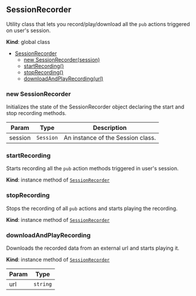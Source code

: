<a name="SessionRecorder"></a>

## SessionRecorder
Utility class that lets you record/play/download all the `pub` actions triggered on user's session.

**Kind**: global class  

* [SessionRecorder](#SessionRecorder)
    * [new SessionRecorder(session)](#new-SessionRecorder)
    * [startRecording()](#startRecording)
    * [stopRecording()](#stopRecording)
    * [downloadAndPlayRecording(url)](#downloadAndPlayRecording)

<a name="new_SessionRecorder_new"></a>

### new SessionRecorder
Initializes the state of the SessionRecorder object declaring the start and stop recording methods.


| Param | Type | Description |
| --- | --- | --- |
| session | <code>Session</code> | An instance of the Session class. |

<a name="SessionRecorder+startRecording"></a>

### startRecording
Starts recording all the `pub` action methods triggered in user's session.

**Kind**: instance method of [<code>SessionRecorder</code>](#SessionRecorder)  
<a name="SessionRecorder+stopRecording"></a>

### stopRecording
Stops the recording of all `pub` actions and starts playing the recording.

**Kind**: instance method of [<code>SessionRecorder</code>](#SessionRecorder)  
<a name="SessionRecorder+downloadAndPlayRecording"></a>

### downloadAndPlayRecording
Downloads the recorded data from an external url and starts playing it.

**Kind**: instance method of [<code>SessionRecorder</code>](#SessionRecorder)  

| Param | Type |
| --- | --- |
| url | <code>string</code> | 

